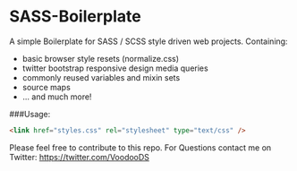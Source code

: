 # SASS-Boilerplate
A simple Boilerplate for SASS / SCSS style driven web projects. Containing:

* basic browser style resets (normalize.css)
* twitter bootstrap responsive design media queries
* commonly reused variables and mixin sets
* source maps
* ... and much more!

###Usage:
```html
<link href="styles.css" rel="stylesheet" type="text/css" />
```

Please feel free to contribute to this repo. 
For Questions contact me on Twitter: https://twitter.com/VoodooDS